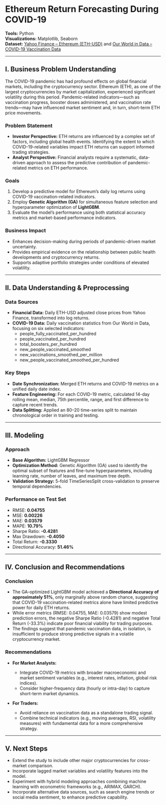 # Ethereum Return Forecasting During COVID-19

**Tools:** Python  
**Visualizations:** Matplotlib, Seaborn  
**Dataset:** [Yahoo Finance – Ethereum (ETH-USD)](https://finance.yahoo.com/quote/ETH-USD) and [Our World in Data – COVID-19 Vaccination Data](https://ourworldindata.org/covid-vaccinations)

---

## I. Business Problem Understanding

The COVID-19 pandemic has had profound effects on global financial markets, including the cryptocurrency sector. Ethereum (ETH), as one of the largest cryptocurrencies by market capitalization, experienced significant volatility during this period. Pandemic-related indicators—such as vaccination progress, booster doses administered, and vaccination rate trends—may have influenced market sentiment and, in turn, short-term ETH price movements.

### Problem Statement
- **Investor Perspective:** ETH returns are influenced by a complex set of factors, including global health events. Identifying the extent to which COVID-19-related variables impact ETH returns can support informed trading strategies.  
- **Analyst Perspective:** Financial analysts require a systematic, data-driven approach to assess the predictive contribution of pandemic-related metrics on ETH performance.

### Goals
1. Develop a predictive model for Ethereum’s daily log returns using COVID-19 vaccination-related indicators.  
2. Employ **Genetic Algorithm (GA)** for simultaneous feature selection and hyperparameter optimization of **LightGBM**.  
3. Evaluate the model’s performance using both statistical accuracy metrics and market-based performance indicators.

### Business Impact
- Enhances decision-making during periods of pandemic-driven market uncertainty.  
- Provides empirical evidence on the relationship between public health developments and cryptocurrency returns.  
- Supports adaptive portfolio strategies under conditions of elevated volatility.

---

## II. Data Understanding & Preprocessing

### Data Sources
- **Financial Data:** Daily ETH-USD adjusted close prices from Yahoo Finance, transformed into log returns.  
- **COVID-19 Data:** Daily vaccination statistics from Our World in Data, focusing on six selected indicators:  
  - people_fully_vaccinated_per_hundred  
  - people_vaccinated_per_hundred  
  - total_boosters_per_hundred  
  - new_people_vaccinated_smoothed  
  - new_vaccinations_smoothed_per_million  
  - new_people_vaccinated_smoothed_per_hundred

### Key Steps
- **Date Synchronization:** Merged ETH returns and COVID-19 metrics on a unified daily date index.  
- **Feature Engineering:** For each COVID-19 metric, calculated 14-day rolling mean, median, 75th percentile, range, and first difference to capture recent trends.  
- **Data Splitting:** Applied an 80–20 time-series split to maintain chronological order in training and testing.

---

## III. Modeling

### Approach
- **Base Algorithm:** LightGBM Regressor  
- **Optimization Method:** Genetic Algorithm (GA) used to identify the optimal subset of features and fine-tune hyperparameters, including learning rate, number of leaves, and maximum tree depth.  
- **Validation Strategy:** 5-fold TimeSeriesSplit cross-validation to preserve temporal dependencies.

### Performance on Test Set
- RMSE: **0.04755**  
- MSE: **0.00226**  
- MAE: **0.03579**  
- MAPE: **10.79%**  
- Sharpe Ratio: **-0.4281**  
- Max Drawdown: **-0.4050**  
- Total Return: **-0.3330**  
- Directional Accuracy: **51.46%**

---

## IV. Conclusion and Recommendations

### Conclusion
- The GA-optimized LightGBM model achieved a **Directional Accuracy of approximately 51%**, only marginally above random chance, suggesting that COVID-19 vaccination-related metrics alone have limited predictive power for daily ETH returns.  
- While error metrics (RMSE: 0.04755, MAE: 0.03579) show modest prediction errors, the negative Sharpe Ratio (-0.4281) and negative Total Return (-33.3%) indicate poor financial viability for trading purposes.  
- The findings suggest that pandemic vaccination data, in isolation, is insufficient to produce strong predictive signals in a volatile cryptocurrency market.

### Recommendations
- **For Market Analysts:**  
  - Integrate COVID-19 metrics with broader macroeconomic and market sentiment variables (e.g., interest rates, inflation, global risk indices).  
  - Consider higher-frequency data (hourly or intra-day) to capture short-term market dynamics.  

- **For Traders:**  
  - Avoid reliance on vaccination data as a standalone trading signal.  
  - Combine technical indicators (e.g., moving averages, RSI, volatility measures) with fundamental data for a more comprehensive strategy.

---

## V. Next Steps
- Extend the study to include other major cryptocurrencies for cross-market comparison.  
- Incorporate lagged market variables and volatility features into the model.  
- Experiment with hybrid modeling approaches combining machine learning with econometric frameworks (e.g., ARIMAX, GARCH).  
- Incorporate alternative data sources, such as search engine trends or social media sentiment, to enhance predictive capability.
